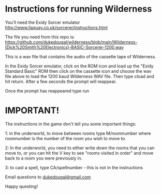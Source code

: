 # Instructions for running Wilderness

You'll need the Exidy Sorcer emulator http://www.liaquay.co.uk/sorcerer/instructions.html

The file you need from this repo is: 
https://github.com/dukedougal/wilderness/blob/main/Wilderness-(Dick%20Smith%20Electronics)-BASIC-Sorcerer-1200.wav

This is a wav file that contains the audio of the cassette tape of Wilderness.



In the Exidy Sorcer emulator, click on the ROM icon and load up the "Exidy Standard Basic" ROM then click on the cassette icon and choose the wav file above to load the 1200 baud Wilderness WAV file.  Then type cload and hit return.  After a few seconds the prompt will reappear.

Once the prompt has reappeared type run

# IMPORTANT!

The instructions in the game don't tell you some important things:

1: in the underworld, to move between rooms type M/roomnumber where roomnumber is the number of the room you wish to move to.

2: In the underworld, you need to either write down the rooms that you can move to, or you can hit the V key to see "rooms visited in order" and move back to a room you were previously in.

3: to cast a spell, type CA/spellnumber - this is not in the instructions

Email questions to dukedougal@gmail.com

Happy questing!
